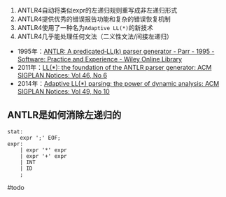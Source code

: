 

1. ANTLR4自动将类似expr的左递归规则重写成非左递归形式
2. ANTLR4提供优秀的错误报告功能和复杂的错误恢复机制
3. ANTLR4使用了一种名为`Adaptive LL(*)`的新技术
4. ANTLR4几乎能处理任何文法（二义性文法/间接左递归）

- 1995年：[ANTLR: A predicated‐LL(k) parser generator - Parr - 1995 - Software: Practice and Experience - Wiley Online Library](https://onlinelibrary.wiley.com/doi/abs/10.1002/spe.4380250705)
- 2011年：[LL(\*): the foundation of the ANTLR parser generator: ACM SIGPLAN Notices: Vol 46, No 6](https://dl.acm.org/doi/abs/10.1145/1993316.1993548)
- 2014年：[Adaptive LL(\*) parsing: the power of dynamic analysis: ACM SIGPLAN Notices: Vol 49, No 10](https://dl.acm.org/doi/abs/10.1145/2714064.2660202)

## ANTLR是如何消除左递归的

```antlr
stat: 
	expr ';' EOF;
expr:
	| expr '*' expr
	| expr '+' expr
	| INT
	| ID
	;
```

#todo 